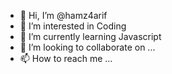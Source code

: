 - 👋 Hi, I’m @hamz4arif
- 👀 I’m interested in Coding
- 🌱 I’m currently learning Javascript
- 💞️ I’m looking to collaborate on ...
- 📫 How to reach me ...

<!---
hamz4arif/hamz4arif is a ✨ special ✨ repository because its `README.md` (this file) appears on your GitHub profile.
You can click the Preview link to take a look at your changes.
--->

